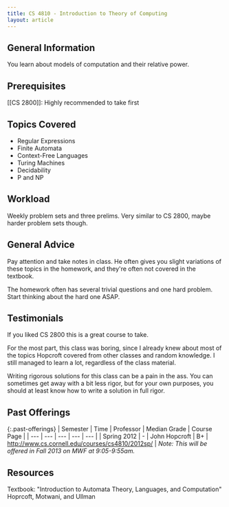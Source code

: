 ```yaml
---
title: CS 4810 - Introduction to Theory of Computing
layout: article
---
```


## General Information

You learn about models of computation and their relative power.

## Prerequisites

[[CS 2800]]: Highly recommended to take first

## Topics Covered

 - Regular Expressions 
 - Finite Automata 
 - Context-Free Languages 
 - Turing Machines 
 - Decidability 
 - P and NP

## Workload

Weekly problem sets and three prelims. Very similar to CS 2800, maybe harder problem sets though.

## General Advice

Pay attention and take notes in class. He often gives you slight variations of these topics in the homework, and they're often not covered in the textbook.

The homework often has several trivial questions and one hard problem. Start thinking about the hard one ASAP.

## Testimonials

If you liked CS 2800 this is a great course to take.

For the most part, this class was boring, since I already knew about most of the topics Hopcroft covered from other classes and random knowledge. I still managed to learn a lot, regardless of the class material.

Writing rigorous solutions for this class can be a pain in the ass. You can sometimes get away with a bit less rigor, but for your own purposes, you should at least know how to write a solution in full rigor.

## Past Offerings

{:.past-offerings}
| Semester | Time | Professor | Median Grade | Course Page |
| --- | --- | --- | --- | --- |
| Spring 2012 | - | John Hopcroft | B+ | http://www.cs.cornell.edu/courses/cs4810/2012sp/ |
_Note: This will be offered in Fall 2013 on MWF at 9:05-9:55am._

## Resources

Textbook: "Introduction to Automata Theory, Languages, and Computation" Hoprcoft, Motwani, and Ullman
